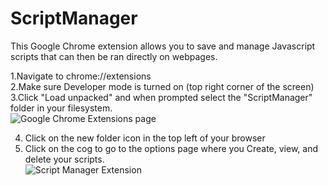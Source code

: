 # ScriptManager

This Google Chrome extension allows you to save and manage Javascript scripts that can then be ran directly on webpages.


1.Navigate to chrome://extensions <br />
2.Make sure Developer mode is turned on (top right corner of the screen) <br />
3.Click "Load unpacked" and when prompted select the "ScriptManager" folder in your filesystem.<br />
![Google Chrome Extensions page](https://i.imgur.com/OHCv9jE.png) <br />

4. Click on the new folder icon in the top left of your browser <br />
5. Click on the cog to go to the options page where you Create, view, and delete your scripts.<br />
![Script Manager Extension](https://i.imgur.com/VhDAHG3.png)

